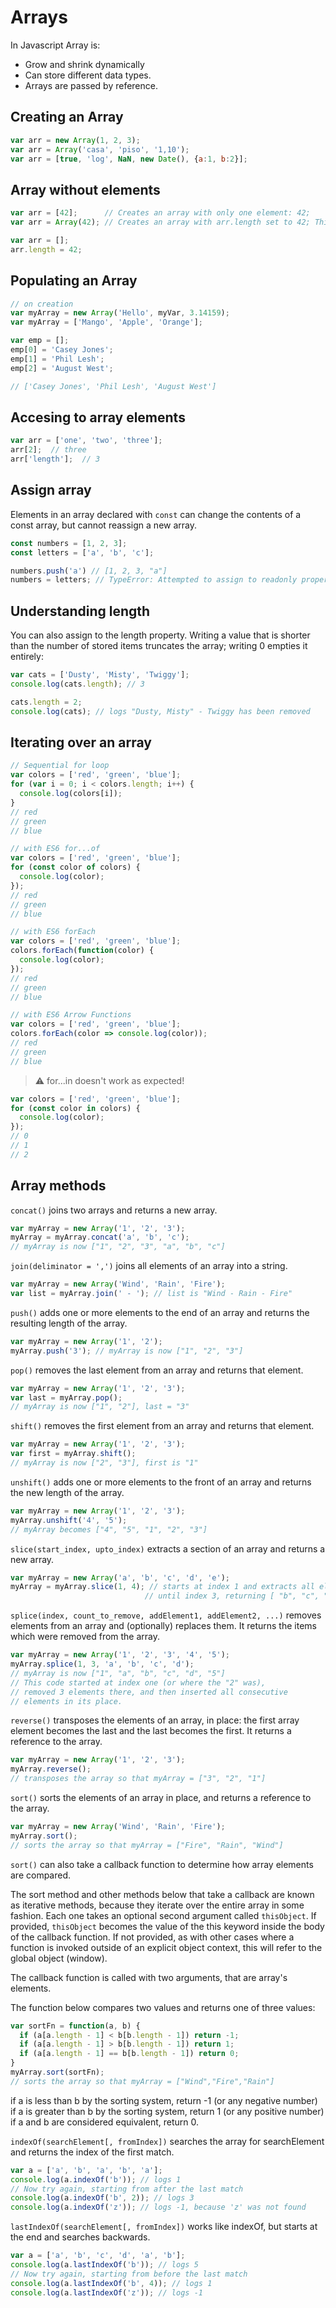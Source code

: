 # Arrays

In Javascript Array is:

- Grow and shrink dynamically
- Can store different data types.
- Arrays are passed by reference.

## Creating an Array

```Javascript
var arr = new Array(1, 2, 3);
var arr = Array('casa', 'piso', '1,10');
var arr = [true, 'log', NaN, new Date(), {a:1, b:2}];
```

## Array without elements

```Javascript
var arr = [42];      // Creates an array with only one element: 42;
var arr = Array(42); // Creates an array with arr.length set to 42; This is equivalent to:

var arr = [];
arr.length = 42;
```

## Populating an Array

```Javascript
// on creation
var myArray = new Array('Hello', myVar, 3.14159);
var myArray = ['Mango', 'Apple', 'Orange'];
```

```Javascript
var emp = [];
emp[0] = 'Casey Jones';
emp[1] = 'Phil Lesh';
emp[2] = 'August West';

// ['Casey Jones', 'Phil Lesh', 'August West']
```

## Accesing to array elements

```Javascript
var arr = ['one', 'two', 'three'];
arr[2];  // three
arr['length'];  // 3
```

## Assign array

Elements in an array declared with `const` can change the contents of a const array, but cannot reassign a new array.

```javascript
const numbers = [1, 2, 3];
const letters = ['a', 'b', 'c'];

numbers.push('a') // [1, 2, 3, "a"]
numbers = letters; // TypeError: Attempted to assign to readonly property.
```

## Understanding length

You can also assign to the length property. Writing a value that is shorter than the number of stored items truncates the array; writing 0 empties it entirely:

```Javascript
var cats = ['Dusty', 'Misty', 'Twiggy'];
console.log(cats.length); // 3

cats.length = 2;
console.log(cats); // logs "Dusty, Misty" - Twiggy has been removed
```

## Iterating over an array

```Javascript
// Sequential for loop
var colors = ['red', 'green', 'blue'];
for (var i = 0; i < colors.length; i++) {
  console.log(colors[i]);
}
// red
// green
// blue
```

```Javascript
// with ES6 for...of
var colors = ['red', 'green', 'blue'];
for (const color of colors) {
  console.log(color);
});
// red
// green
// blue
```

```Javascript
// with ES6 forEach
var colors = ['red', 'green', 'blue'];
colors.forEach(function(color) {
  console.log(color);
});
// red
// green
// blue
```

```Javascript
// with ES6 Arrow Functions
var colors = ['red', 'green', 'blue'];
colors.forEach(color => console.log(color)); 
// red
// green
// blue
```

> ⚠️ for...in doesn't work as expected!

```javascript
var colors = ['red', 'green', 'blue'];
for (const color in colors) {
  console.log(color);
});
// 0
// 1
// 2
```

## Array methods

`concat()` joins two arrays and returns a new array.

  ```Javascript
  var myArray = new Array('1', '2', '3');
  myArray = myArray.concat('a', 'b', 'c'); 
  // myArray is now ["1", "2", "3", "a", "b", "c"]
  ```

`join(deliminator = ',')` joins all elements of an array into a string.

  ```Javascript
  var myArray = new Array('Wind', 'Rain', 'Fire');
  var list = myArray.join(' - '); // list is "Wind - Rain - Fire"
  ```

`push()` adds one or more elements to the end of an array and returns the resulting length of the array.

  ```Javascript
  var myArray = new Array('1', '2');
  myArray.push('3'); // myArray is now ["1", "2", "3"]
  ```

`pop()` removes the last element from an array and returns that element.

  ```Javascript
  var myArray = new Array('1', '2', '3');
  var last = myArray.pop(); 
  // myArray is now ["1", "2"], last = "3"
  ```

`shift()` removes the first element from an array and returns that element.

  ```Javascript
  var myArray = new Array('1', '2', '3');
  var first = myArray.shift();
  // myArray is now ["2", "3"], first is "1"
  ```

`unshift()` adds one or more elements to the front of an array and returns the new length of the array.

  ```Javascript
  var myArray = new Array('1', '2', '3');
  myArray.unshift('4', '5'); 
  // myArray becomes ["4", "5", "1", "2", "3"]
  ```

`slice(start_index, upto_index)` extracts a section of an array and returns a new array.

  ```Javascript
  var myArray = new Array('a', 'b', 'c', 'd', 'e');
  myArray = myArray.slice(1, 4); // starts at index 1 and extracts all elements
                                // until index 3, returning [ "b", "c", "d"]
  ```

`splice(index, count_to_remove, addElement1, addElement2, ...)` removes elements from an array and (optionally) replaces them. It returns the items which were removed from the array.

  ```Javascript
  var myArray = new Array('1', '2', '3', '4', '5');
  myArray.splice(1, 3, 'a', 'b', 'c', 'd'); 
  // myArray is now ["1", "a", "b", "c", "d", "5"]
  // This code started at index one (or where the "2" was), 
  // removed 3 elements there, and then inserted all consecutive
  // elements in its place.
  ```

`reverse()` transposes the elements of an array, in place: the first array element becomes the last and the last becomes the first. It returns a reference to the array.

  ```Javascript
  var myArray = new Array('1', '2', '3');
  myArray.reverse();
  // transposes the array so that myArray = ["3", "2", "1"]
  ```

`sort()` sorts the elements of an array in place, and returns a reference to the array.

  ```Javascript
  var myArray = new Array('Wind', 'Rain', 'Fire');
  myArray.sort();
  // sorts the array so that myArray = ["Fire", "Rain", "Wind"]
  ```

  `sort()` can also take a callback function to determine how array elements are compared.

  The sort method and other methods below that take a callback are known as iterative methods, because they iterate over the entire array in some fashion. Each one takes an optional second argument called `thisObject`. If provided, `thisObject` becomes the value of the this keyword inside the body of the callback function. If not provided, as with other cases where a function is invoked outside of an explicit object context, this will refer to the global object (window).

  The callback function is called with two arguments, that are array's elements.

  The function below compares two values and returns one of three values:

  ```Javascript
  var sortFn = function(a, b) {
    if (a[a.length - 1] < b[b.length - 1]) return -1;
    if (a[a.length - 1] > b[b.length - 1]) return 1;
    if (a[a.length - 1] == b[b.length - 1]) return 0;
  }
  myArray.sort(sortFn);
  // sorts the array so that myArray = ["Wind","Fire","Rain"]
  ```

  if a is less than b by the sorting system, return -1 (or any negative number)
  if a is greater than b by the sorting system, return 1 (or any positive number)
  if a and b are considered equivalent, return 0.


`indexOf(searchElement[, fromIndex])` searches the array for searchElement and returns the index of the first match.

  ```Javascript
  var a = ['a', 'b', 'a', 'b', 'a'];
  console.log(a.indexOf('b')); // logs 1
  // Now try again, starting from after the last match
  console.log(a.indexOf('b', 2)); // logs 3
  console.log(a.indexOf('z')); // logs -1, because 'z' was not found
  ```

`lastIndexOf(searchElement[, fromIndex])` works like indexOf, but starts at the end and searches backwards.

  ```Javascript
  var a = ['a', 'b', 'c', 'd', 'a', 'b'];
  console.log(a.lastIndexOf('b')); // logs 5
  // Now try again, starting from before the last match
  console.log(a.lastIndexOf('b', 4)); // logs 1
  console.log(a.lastIndexOf('z')); // logs -1
  ```
